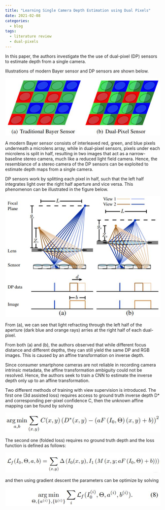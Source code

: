 ```yaml
---
title: "Learning Single Camera Depth Estimation using Dual Pixels"
date: 2021-02-08
categories:
  - blog
tags:
  - literature review
  - dual-pixels
---
```


In this paper, the authors investigate the the use of dual-pixel (DP) sensors to estimate depth from a single camera. 

Illustrations of modern Bayer sensor and DP sensors are shown below.

<!-- ![dual pixel sensor](/assets/sensors.jpg) -->

<img src="/assets/images/learning_depth_estimation_using_DP/sensors.JPG" alt="dual pixel sensors">

A modern Bayer sensor consists of interleaved red, green, and blue pixels underneath a microlens array, while in dual-pixel sensors, pixels under each microlens is split in half, resulting in two images that act as a narrow-baseline stereo camera, much like a reduced light field camera. Hence, the resemblance of a stereo camera of the DP sensors can be exploited to estimate depth maps from a single camera.

DP sensors work by splitting each pixel in half, such that the left half integrates light over the right half aperture and vice versa. This phenomenon can be illustrated in the figure below.

<img src="/assets/images/learning_depth_estimation_using_DP/views.JPG" alt="views">

From (a), we can see that light refracting through the left half of the aperture (dark blue and orange rays) arries at the right half of each dual-pixel.

From both (a) and (b), the authors observed that while different focus distance and different depths, they can still yield the same DP and RGB images. This is caused by an affine transformation on inverse depth. 

Since consumer smartphone cameras are not reliable in recording camera intrinsic metadata, the affine transformation ambiguity could not be resolved. Hence, the authors seek to train a CNN to estimate the inverse depth only up to an affine transformation.

Two different methods of training with view supervision is introduced. The first one (3d assisted loss) requires access to ground truth inverse depth D* and corresponding per-pixel confidence C, then the unknown affine mapping can be found by solving

<img src="/assets/images/learning_depth_estimation_using_DP/3d_assisted_loss.JPG" alt="3d assisted loss">

The second one (folded loss) requires no ground truth depth and the loss function is defined as follows:

<img src="/assets/images/learning_depth_estimation_using_DP/folded_loss.JPG" alt="folded loss">

and then using gradient descent the parameters can be optimize by solving

<img src="/assets/images/learning_depth_estimation_using_DP/folded_loss_opt.JPG" alt="folded loss optimize">
